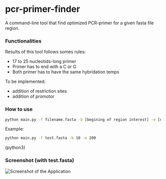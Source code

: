 # pcr-primer-finder
A command-line tool that find optimized PCR-primer for a given fasta file region.

### Functionalities
Results of this tool follows somes rules:
* 17 to 25 nucleotids-long primer
* Primer has to end with a C or G
* Both primer has to have the same hybridation temps  

To be implemented:
* addition of restriction sites 
* addition of promotor

### How to use
```bash
python main.py -f filename.fasta -b [begining of region interest] -e [end of region of interest]
```
Example:
```bash
python main.py -f test.fasta -b 10 -e 200
```
(python3)

### Screenshot (with test.fasta)
![Screenshot of the Application](https://i.imgur.com/Wxf2Zfe.png)
